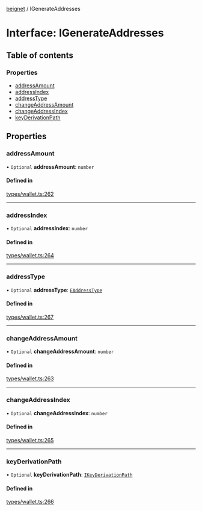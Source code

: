 [beignet](../README.md) / IGenerateAddresses

# Interface: IGenerateAddresses

## Table of contents

### Properties

- [addressAmount](IGenerateAddresses.md#addressamount)
- [addressIndex](IGenerateAddresses.md#addressindex)
- [addressType](IGenerateAddresses.md#addresstype)
- [changeAddressAmount](IGenerateAddresses.md#changeaddressamount)
- [changeAddressIndex](IGenerateAddresses.md#changeaddressindex)
- [keyDerivationPath](IGenerateAddresses.md#keyderivationpath)

## Properties

### addressAmount

• `Optional` **addressAmount**: `number`

#### Defined in

[types/wallet.ts:262](https://github.com/synonymdev/beignet/blob/6c60ef8/src/types/wallet.ts#L262)

___

### addressIndex

• `Optional` **addressIndex**: `number`

#### Defined in

[types/wallet.ts:264](https://github.com/synonymdev/beignet/blob/6c60ef8/src/types/wallet.ts#L264)

___

### addressType

• `Optional` **addressType**: [`EAddressType`](../enums/EAddressType.md)

#### Defined in

[types/wallet.ts:267](https://github.com/synonymdev/beignet/blob/6c60ef8/src/types/wallet.ts#L267)

___

### changeAddressAmount

• `Optional` **changeAddressAmount**: `number`

#### Defined in

[types/wallet.ts:263](https://github.com/synonymdev/beignet/blob/6c60ef8/src/types/wallet.ts#L263)

___

### changeAddressIndex

• `Optional` **changeAddressIndex**: `number`

#### Defined in

[types/wallet.ts:265](https://github.com/synonymdev/beignet/blob/6c60ef8/src/types/wallet.ts#L265)

___

### keyDerivationPath

• `Optional` **keyDerivationPath**: [`IKeyDerivationPath`](IKeyDerivationPath.md)

#### Defined in

[types/wallet.ts:266](https://github.com/synonymdev/beignet/blob/6c60ef8/src/types/wallet.ts#L266)
